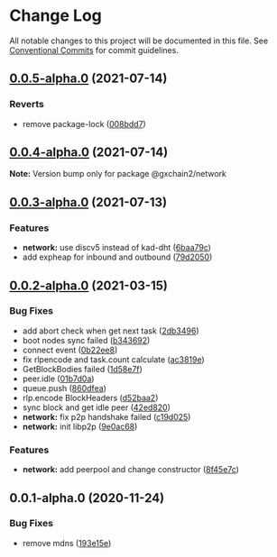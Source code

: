 # Change Log

All notable changes to this project will be documented in this file.
See [Conventional Commits](https://conventionalcommits.org) for commit guidelines.

## [0.0.5-alpha.0](https://github.com/gxchain/gxchain2/compare/v0.0.4-alpha.0...v0.0.5-alpha.0) (2021-07-14)

### Reverts

- remove package-lock ([008bdd7](https://github.com/gxchain/gxchain2/commit/008bdd7864503291873f907e1f872f5ac2622a9e))

## [0.0.4-alpha.0](https://github.com/gxchain/gxchain2/compare/v0.0.3-alpha.0...v0.0.4-alpha.0) (2021-07-14)

**Note:** Version bump only for package @gxchain2/network

## [0.0.3-alpha.0](https://github.com/gxchain/gxchain2/compare/v0.0.2-alpha.0...v0.0.3-alpha.0) (2021-07-13)

### Features

- **network:** use discv5 instead of kad-dht ([6baa79c](https://github.com/gxchain/gxchain2/commit/6baa79c73901359a841a265575c70ffa0951c96f))
- add expheap for inbound and outbound ([79d2050](https://github.com/gxchain/gxchain2/commit/79d2050cab21010af40c233a1c3459ead1adfd9c))

## [0.0.2-alpha.0](https://iz11ro8cf9xz/node/gxchain2/compare/v0.0.1-alpha.0...v0.0.2-alpha.0) (2021-03-15)

### Bug Fixes

- add abort check when get next task ([2db3496](https://github.com/gxchain/gxchain2/commit/2db349641d380c828710775970d810f3490e4b2e))
- boot nodes sync failed ([b343692](https://github.com/gxchain/gxchain2/commit/b34369230ea6d8ab0928053da11cfeeab9ee4cba))
- connect event ([0b22ee8](https://github.com/gxchain/gxchain2/commit/0b22ee8e05da849e9d7f5a7f2e5733b2124f5918))
- fix rlpencode and task.count calculate ([ac3819e](https://github.com/gxchain/gxchain2/commit/ac3819e0804864e441f02c4343a59f1301d222dd))
- GetBlockBodies failed ([1d58e7f](https://github.com/gxchain/gxchain2/commit/1d58e7f04c36d6d2ec58f3bca969b4d725f3a5fe))
- peer.idle ([01b7d0a](https://github.com/gxchain/gxchain2/commit/01b7d0a1d8f6f2db955ab032954b97aeb87a0212))
- queue.push ([860dfea](https://github.com/gxchain/gxchain2/commit/860dfea4949bee743a4a142cd65a2b8817386c8a))
- rlp.encode BlockHeaders ([d52baa2](https://github.com/gxchain/gxchain2/commit/d52baa28b2df0579808a76f56c6c99f55f3371a0))
- sync block and get idle peer ([42ed820](https://github.com/gxchain/gxchain2/commit/42ed8200b2c772a51d0d189ecbc2e4d226304f16))
- **network:** fix p2p handshake failed ([c19d025](https://github.com/gxchain/gxchain2/commit/c19d025d0c5975903518bf8d733c8482ca08088a))
- **network:** init libp2p ([9e0ac68](https://github.com/gxchain/gxchain2/commit/9e0ac68d68f0146af56c45a90733605851800640))

### Features

- **network:** add peerpool and change constructor ([8f45e7c](https://github.com/gxchain/gxchain2/commit/8f45e7cb8c79189919df3b8bb66753b85d51df2b))

## 0.0.1-alpha.0 (2020-11-24)

### Bug Fixes

- remove mdns ([193e15e](https://github.com/gxchain/gxchain2/commit/193e15e0c0521b692a671753e35aa6a2a4ab968a))
